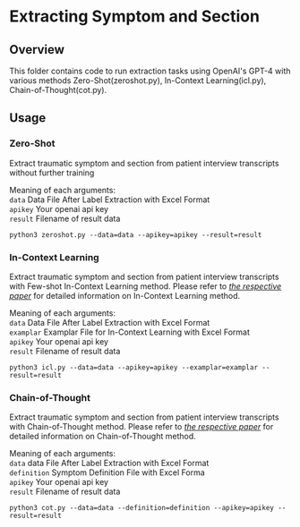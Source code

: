# Extracting Symptom and Section

## Overview

This folder contains code to run extraction tasks using OpenAI's GPT-4 with various methods Zero-Shot(zeroshot.py), In-Context Learning(icl.py), Chain-of-Thought(cot.py).

## Usage

### Zero-Shot

Extract traumatic symptom and section from patient interview transcripts without further training

Meaning of each arguments:<br>
```data``` Data File After Label Extraction with Excel Format <br>
```apikey``` Your openai api key <br>
```result``` Filename of result data <br>
```
python3 zeroshot.py --data=data --apikey=apikey --result=result
```

### In-Context Learning

Extract traumatic symptom and section from patient interview transcripts with Few-shot In-Context Learning method.
Please refer to *[the respective paper](https://arxiv.org/abs/2301.00234)* for detailed information on In-Context Learning method.

Meaning of each arguments:<br>
```data``` Data File After Label Extraction with Excel Format <br>
```examplar``` Examplar File for In-Context Learning with Excel Format <br>
```apikey``` Your openai api key <br>
```result``` Filename of result data <br>
```
python3 icl.py --data=data --apikey=apikey --examplar=examplar --result=result
```

### Chain-of-Thought

Extract traumatic symptom and section from patient interview transcripts with Chain-of-Thought method.
Please refer to *[the respective paper](https://arxiv.org/abs/2201.11903)* for detailed information on Chain-of-Thought method.

Meaning of each arguments:<br>
```data``` data File After Label Extraction with Excel Format <br>
```definition``` Symptom Definition File with Excel Forma <br>
```apikey``` Your openai api key <br>
```result``` Filename of result data <br>
```
python3 cot.py --data=data --definition=definition --apikey=apikey --result=result
```
